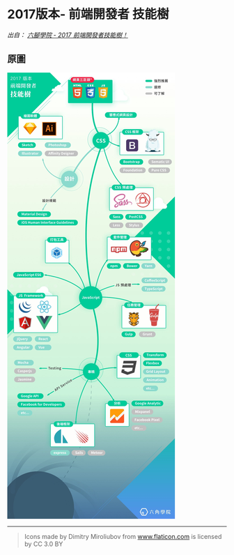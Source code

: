 # 2017版本- 前端開發者 技能樹

*出自： [六腳學院 - 2017 前端開發者技能樹！](http://www.hexschool.com/2017/06/12/2017-06-12-skill_tree/)*

## 原圖

![](./AboutMe-image/1_Scqsm4XG_UqXLdDmOWFCMQ.jpeg)
	

---

> Icons made by Dimitry Miroliubov from www.flaticon.com is licensed by CC 3.0 BY
